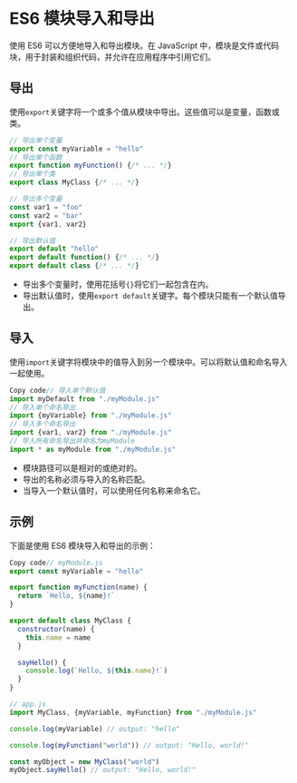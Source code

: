 # ES6 模块导入和导出

使用 ES6 可以方便地导入和导出模块。在 JavaScript 中，模块是文件或代码块，用于封装和组织代码，并允许在应用程序中引用它们。

## 导出

使用`export`关键字将一个或多个值从模块中导出。这些值可以是变量，函数或类。

```javascript
// 导出单个变量
export const myVariable = "hello"
// 导出单个函数
export function myFunction() {/* ... */}
// 导出单个类
export class MyClass {/* ... */}

// 导出多个变量
const var1 = "foo"
const var2 = "bar"
export {var1, var2}

// 导出默认值
export default "hello"
export default function() {/* ... */}
export default class {/* ... */}
```

- 导出多个变量时，使用花括号`{}`将它们一起包含在内。
- 导出默认值时，使用`export default`关键字。每个模块只能有一个默认值导出。

## 导入

使用`import`关键字将模块中的值导入到另一个模块中。可以将默认值和命名导入一起使用。

```javascript
Copy code// 导入单个默认值
import myDefault from "./myModule.js"
// 导入单个命名导出
import {myVariable} from "./myModule.js"
// 导入多个命名导出
import {var1, var2} from "./myModule.js"
// 导入所有命名导出并命名为myModule
import * as myModule from "./myModule.js"
```

- 模块路径可以是相对的或绝对的。
- 导出的名称必须与导入的名称匹配。
- 当导入一个默认值时，可以使用任何名称来命名它。

## 示例

下面是使用 ES6 模块导入和导出的示例：

```javascript
Copy code// myModule.js
export const myVariable = "hello"

export function myFunction(name) {
  return `Hello, ${name}!`
}

export default class MyClass {
  constructor(name) {
    this.name = name
  }

  sayHello() {
    console.log(`Hello, ${this.name}!`)
  }
}

// app.js
import MyClass, {myVariable, myFunction} from "./myModule.js"

console.log(myVariable) // output: "hello"

console.log(myFunction("world")) // output: "Hello, world!"

const myObject = new MyClass("world")
myObject.sayHello() // output: "Hello, world!"
```